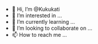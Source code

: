 - 👋 Hi, I’m @Kukukati
- 👀 I’m interested in ...
- 🌱 I’m currently learning ...
- 💞️ I’m looking to collaborate on ...
- 📫 How to reach me ...

<!---
Kukukati/Kukukati is a ✨ special ✨ repository because its `README.md` (this file) appears on your GitHub profile.
You can click the Preview link to take a look at your changes.
--->
